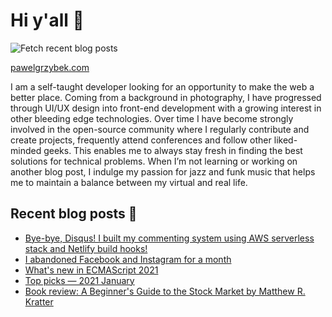 # Hi y'all 👋

![Fetch recent blog posts](https://github.com/pawelgrzybek/pawelgrzybek/workflows/Fetch%20recent%20blog%20posts/badge.svg)

[pawelgrzybek.com](https://pawelgrzybek.com)

I am a self-taught developer looking for an opportunity to make the web a better place. Coming from a background in photography, I have progressed through UI/UX design into front-end development with a growing interest in other bleeding edge technologies. Over time I have become strongly involved in the open-source community where I regularly contribute and create projects, frequently attend conferences and follow other liked-minded geeks. This enables me to always stay fresh in finding the best solutions for technical problems. When I’m not learning or working on another blog post, I indulge my passion for jazz and funk music that helps me to maintain a balance between my virtual and real life.

## Recent blog posts 📝

<!-- FEED-START -->
- [Bye-bye, Disqus! I built my commenting system using AWS serverless stack and Netlify build hooks!](https://pawelgrzybek.com/bye-bye-disqus-i-built-my-commenting-system-using-aws-serverless-stack-and-netlify-build-hooks/)
- [I abandoned Facebook and Instagram for a month](https://pawelgrzybek.com/i-abandoned-facebook-and-instagram-for-a-month/)
- [What's new in ECMAScript 2021](https://pawelgrzybek.com/whats-new-in-ecmascript-2021/)
- [Top picks — 2021 January](https://pawelgrzybek.com/top-picks-2021-january/)
- [Book review: A Beginner's Guide to the Stock Market by Matthew R. Kratter](https://pawelgrzybek.com/book-review-a-beginners-guide-to-the-stock-market-by-matthew-r-kratter/)
<!-- FEED-END -->